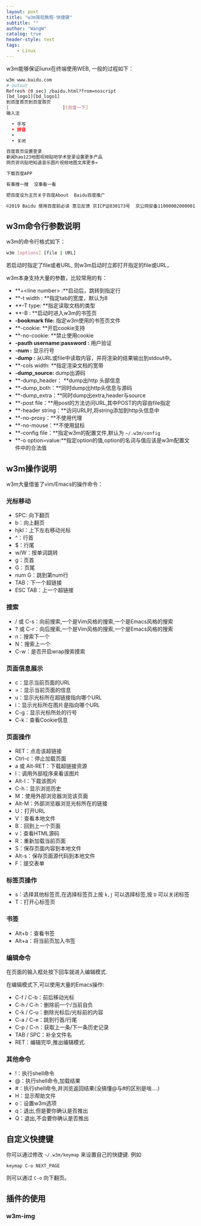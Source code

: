 ```yaml
---
layout: post
title: "w3m简短教程-快捷键"
subtitle: ""
author: "WangW"
catalog: true
header-style: text
tags:
    - Linux
---
```


w3m能够保证liunx在终端使用WEB,<!--break--> 一般的过程如下：

```bash
w3m www.baidu.com 
# outout
Refresh (0 sec) /baidu.html?from=noscript
[bd_logo1][bd_logo1]
到百度首页到百度首页
[                    ][百度一下]
输入法

  • 手写
  • 拼音
  •
  • 关闭

百度首页设置登录
新闻hao123地图视频贴吧学术登录设置更多产品
网页资讯贴吧知道音乐图片视频地图文库更多»

下载百度APP

有事搜一搜  没事看一看

把百度设为主页关于百度About  Baidu百度推广

©2019 Baidu 使用百度前必读 意见反馈 京ICP证030173号  京公网安备11000002000001号

```

## w3m命令行参数说明

w3m的命令行格式如下：

```bash
w3m [options] [file | URL]
```

若启动时指定了file或者URL, 则w3m启动时立即打开指定的file或URL，

w3m本身支持大量的参数，比较常用的有：

- **+\<line number\> :**启动后，跳转到指定行
- **-t width : **指定tab的宽度，默认为8 
- **-T type: **指定读取文档的类型
- **-B : **启动时进入w3m的书签页
- **-bookmark file:** 指定w3m使用的书签页文件
- **-cookie: **开启cookie支持
- **-no-cookie: **禁止使用cookie
- **-pauth username:password :** 用户验证
- **-num :** 显示行号
- **-dump :** 从URL或file中读取内容，并将渲染的结果输出到stdout中。
- **-cols width: **指定渲染文档的宽带
- **-dump_source:** dump出源码
- **-dump_header： **dump出http 头部信息
- **-dump_both：**同时dump出http头信息与源码
- **-dump_extra：**同时dump出extra,header与source
- **-post file：**用post的方法访问URL,其中POST的内容由file指定
- **-header string：**访问URL时,将string添加到http头信息中
- **-no-proxy：**不使用代理
- **-no-mouse：**不使用鼠标
- **-config file：**指定w3m的配置文件,默认为 `~/.w3m/config`
- **-o option=value:**指定option的值,option的名词与值应该是w3m配置文件中的合法值

## w3m操作说明

w3m大量借鉴了vim/Emacs的操作命令：

### 光标移动

- SPC: 向下翻页
- b：向上翻页
- hjkl：上下左右移动光标
- ^：行首
- $：行尾
- w/W：按单词跳转
- g：页首
- G：页尾
- num G：跳到第num行
- TAB：下一个超链接
- ESC TAB：上一个超链接

### 搜索

- / 或 C-s：向前搜索,一个是Vim风格的搜索,一个是Emacs风格的搜索
- ? 或 C-r：向后搜索,一个是Vim风格的搜索,一个是Emacs风格的搜索
- n：搜索下一个
- N：搜索上一个
- C-w：是否开启wrap搜索摸索

### 页面信息展示

- c：显示当前页面的URL
- =：显示当前页面的信息
- u：显示光标所在超链接指向哪个URL
- i：显示光标所在图片是指向哪个URL
- C-g：显示光标所处的行号
- C-k：查看Cookie信息

### 页面操作

- RET：点击该超链接
- Ctrl-c：停止加载页面
- a 或 Alt-RET：下载超链接资源
- I：调用外部程序来看该图片
- Alt-I：下载该图片
- C-h：显示浏览历史
- M：使用外部浏览器浏览该页面
- Alt-M：外部浏览器浏览光标所在的链接
- U：打开URL
- V：查看本地文件
- B：回到上一个页面
- v：查看HTML源码
- R：重新加载当前页面
- S：保存页面内容到本地文件
- Alt-s：保存页面源代码到本地文件
- F：提交表单

### 标签页操作

- s：选择其他标签页,在选择标签页上按 `k,j` 可以选择标签,按 `D` 可以关闭标签
- T：打开心标签页

### 书签

- Alt+b：查看书签
- Alt+a：将当前页加入书签

### 编辑命令

在页面的输入框处按下回车就进入编辑模式.

在编辑模式下,可以使用大量的Emacs操作:

- C-f / C-b：前后移动光标
- C-h / C-h：删除前一个/当前自负
- C-k / C-u：删除光标后/光标前的内容
- C-a / C-e：跳到行首/行尾
- C-p / C-n：获取上一条/下一条历史记录
- TAB / SPC：补全文件名
- RET：编辑完毕,推出编辑模式.

### 其他命令

- !：执行shell命令
- @：执行shell命令,加载结果
- #：执行shell命令,并浏览返回结果(没搞懂@与#的区别是啥....)
- H：显示帮助文件
- o：设置w3m选项
- q：退出,但是要你确认是否推出
- Q：退出,不会要你确认是否推出

## 自定义快捷键

你可以通过修改 `~/.w3m/keymap` 来设置自己的快捷键. 例如

```
keymap C-o NEXT_PAGE
```

则可以通过 `C-o` 向下翻页。

## 插件的使用

### w3m-img

